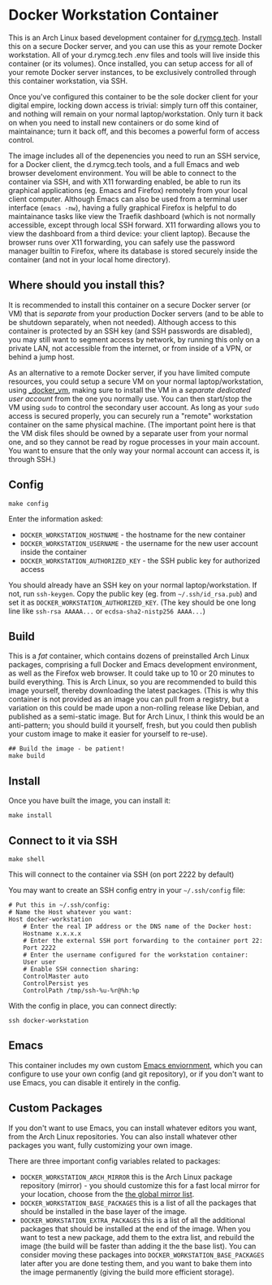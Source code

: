 # Docker Workstation Container

This is an Arch Linux based development container for
[d.rymcg.tech](d.rymcg.tech). Install this on a secure Docker server,
and you can use this as your remote Docker workstation. All of your
d.rymcg.tech .env files and tools will live inside this container (or
its volumes). Once installed, you can setup access for all of your
remote Docker server instances, to be exclusively controlled through
this container workstation, via SSH.

Once you've configured this container to be the sole docker client for
your digital empire, locking down access is trivial: simply turn off
this container, and nothing will remain on your normal
laptop/workstation. Only turn it back on when you need to install new
containers or do some kind of maintainance; turn it back off, and this
becomes a powerful form of access control.

The image includes all of the depenencies you need to run an SSH
service, for a Docker client, the d.rymcg.tech tools, and a full Emacs
and web browser develoment environment. You will be able to connect to
the container via SSH, and with X11 forwarding enabled, be able to run
its graphical applications (eg. Emacs and Firefox) remotely from your
local client computer. Although Emacs can also be used from a terminal
user interface (`emacs -nw`), having a fully graphical Firefox is
helpful to do maintainance tasks like view the Traefik dashboard
(which is not normally accessible, except through local SSH forward.
X11 forwarding allows you to view the dashboard from a third device:
your client laptop). Because the browser runs over X11 forwarding, you
can safely use the password manager builtin to Firefox, where its
database is stored securely inside the container (and not in your
local home directory).

## Where should you install this?

It is recommended to install this container on a secure Docker server
(or VM) that is *separate* from your production Docker servers (and to
be able to be shutdown separately, when not needed). Although access
to this container is protected by an SSH key (and SSH passwords are
disabled), you may still want to segment access by network, by running
this only on a private LAN, not accessible from the internet, or from
inside of a VPN, or behind a jump host.

As an alternative to a remote Docker server, if you have limited
compute resources, you could setup a secure VM on your normal
laptop/workstation, using
[_docker_vm](https://github.com/EnigmaCurry/d.rymcg.tech/tree/master/_docker_vm#localhost-docker-on-kvm-virtual-machine),
making sure to install the VM in a *separate dedicated user account*
from the one you normally use. You can then start/stop the VM using
`sudo` to control the secondary user account. As long as your `sudo`
access is secured properly, you can securely run a "remote"
workstation container on the same physical machine. (The important
point here is that the VM disk files should be owned by a separate
user from your normal one, and so they cannot be read by rogue
processes in your main account. You want to ensure that the only way
your normal account can access it, is through SSH.)

## Config

```
make config
```

Enter the information asked:

 * `DOCKER_WORKSTATION_HOSTNAME` - the hostname for the new container
 * `DOCKER_WORKSTATION_USERNAME` - the username for the new user account inside the container
 * `DOCKER_WORKSTATION_AUTHORIZED_KEY` - the SSH public key for authorized access

You should already have an SSH key on your normal laptop/workstation.
If not, run `ssh-keygen`. Copy the public key (eg. from
`~/.ssh/id_rsa.pub`) and set it as `DOCKER_WORKSTATION_AUTHORIZED_KEY`. (The
key should be one long line like `ssh-rsa AAAAA...` or
`ecdsa-sha2-nistp256 AAAA...`)

## Build

This is a *fat* container, which contains dozens of preinstalled Arch
Linux packages, comprising a full Docker and Emacs development
environment, as well as the Firefox web browser. It could take up to
10 or 20 minutes to build everything. This is Arch Linux, so you are
recommended to build this image yourself, thereby downloading the
latest packages. (This is why this container is not provided as an
image you can pull from a registry, but a variation on this could be
made upon a non-rolling release like Debian, and published as a
semi-static image. But for Arch Linux, I think this would be an
anti-pattern; you should build it yourself, fresh, but you could then
publish your custom image to make it easier for yourself to re-use).

```
## Build the image - be patient!
make build
```

## Install

Once you have built the image, you can install it:

```
make install
```

## Connect to it via SSH

```
make shell
```

This will connect to the container via SSH (on port 2222 by default)

You may want to create an SSH config entry in your `~/.ssh/config`
file:

```
# Put this in ~/.ssh/config:
# Name the Host whatever you want:
Host docker-workstation
    # Enter the real IP address or the DNS name of the Docker host:
    Hostname x.x.x.x
    # Enter the external SSH port forwarding to the container port 22:
    Port 2222
    # Enter the username configured for the workstation container:
    User user
    # Enable SSH connection sharing:
    ControlMaster auto
    ControlPersist yes
    ControlPath /tmp/ssh-%u-%r@%h:%p
```

With the config in place, you can connect directly:

```
ssh docker-workstation
```

## Emacs

This container includes my own custom [Emacs
enviornment](https://github.com/enigmacurry/emacs#readme), which you
can configure to use your own config (and git repository), or if you
don't want to use Emacs, you can disable it entirely in the config.

## Custom Packages

If you don't want to use Emacs, you can install whatever editors you
want, from the Arch Linux repositories. You can also install whatever
other packages you want, fully customizing your own image.

There are three important config variables related to packages:

 * `DOCKER_WORKSTATION_ARCH_MIRROR` this is the Arch Linux package
   repository (mirror) - you should customize this for a fast local
   mirror for your location, choose from the [the global mirror
   list](https://archlinux.org/mirrorlist/all/).
 * `DOCKER_WORKSTATION_BASE_PACKAGES` this is a list of all the
   packages that should be installed in the base layer of the image.
 * `DOCKER_WORKSTATION_EXTRA_PACKAGES` this is a list of all the
   additional packages that should be installed at the end of the
   image. When you want to test a new package, add them to the extra
   list, and rebuild the image (the build will be faster than adding
   it the the base list). You can consider moving these packages into
   `DOCKER_WORKSTATION_BASE_PACKAGES` later after you are done testing
   them, and you want to bake them into the image permanently (giving
   the build more efficient storage).
